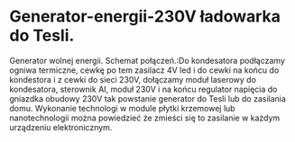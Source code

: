 # Generator-energii-230V ładowarka do Tesli.
Generator wolnej energii.
Schemat połączeń.:Do kondesatora podłączamy ogniwa termiczne, cewkę po tem zasilacz 4V led i do cewki na końcu do kondestora i z cewki do sieci 230V, dołączamy moduł laserowy do kondesatora, sterownik AI, moduł 230V i na końcu regulator napięcia do gniazdka obudowy 230V tak powstanie generator do Tesli lub do zasilania domu. 
Wykonanie technologi w module płytki krzemowej lub nanotechnologii można powiedzieć że zmieści się to zasilanie w każdym urządzeniu elektronicznym. 
